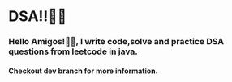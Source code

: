 # DSA!!🚀🚀
### Hello Amigos!👋👋, I write code,solve and practice DSA questions from leetcode in java.
#### Checkout dev branch for more information.
